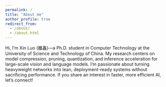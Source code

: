 ```yaml
---
permalink: /
title: "About me"
author_profile: true
redirect_from: 
  - /about/
  - /about.html
---
```


Hi, I’m Xin Luo (雒鑫)—a Ph.D. student in Computer Technology at the University of Science and Technology of China. My research centers on model compression, pruning, quantization, and inference acceleration for large-scale vision and language models. I’m passionate about turning heavyweight networks into lean, deployment-ready systems without sacrificing performance. If you share an interest in faster, more efficient AI, let’s connect!

